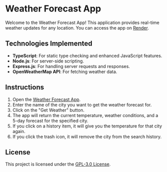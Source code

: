 # Weather Forecast App

Welcome to the Weather Forecast App! This application provides real-time weather updates for any location. You can access the app on [Render](https://weather-forecast-bq1p.onrender.com/).

## Technologies Implemented

- **TypeScript**: For static type checking and enhanced JavaScript features.
- **Node.js**: For server-side scripting.
- **Express.js**: For handling server requests and responses.
- **OpenWeatherMap API**: For fetching weather data.

## Instructions

1. Open the [Weather Forecast App](https://weather-forecast-bq1p.onrender.com/).
2. Enter the name of the city you want to get the weather forecast for.
3. Click on the "Get Weather" button.
4. The app will return the current temperature, weather conditions, and a 5-day forecast for the specified city.
5. If you click on a history item, it will give you the temperature for that city again.
6. If you click the trash icon, it will remove the city from the search history.

## License

This project is licensed under the [GPL-3.0 License](https://www.gnu.org/licenses/gpl-3.0.en.html).